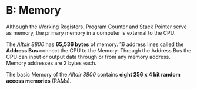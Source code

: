 # B: Memory

Although the Working Registers, Program Counter and Stack Pointer serve as memory, the primary memory in a computer is external to the CPU.

The *Altair 8800* has **65,536 bytes** of memory. 16 address lines called the **Address Bus** connect the CPU to the Memory. Through the Address Bus the CPU can input or output data through or from any memory address. Memory addresses are 2 bytes each.

The basic Memory of the *Altair 8800* contains **eight 256 x 4 bit random access memories** (RAMs).
